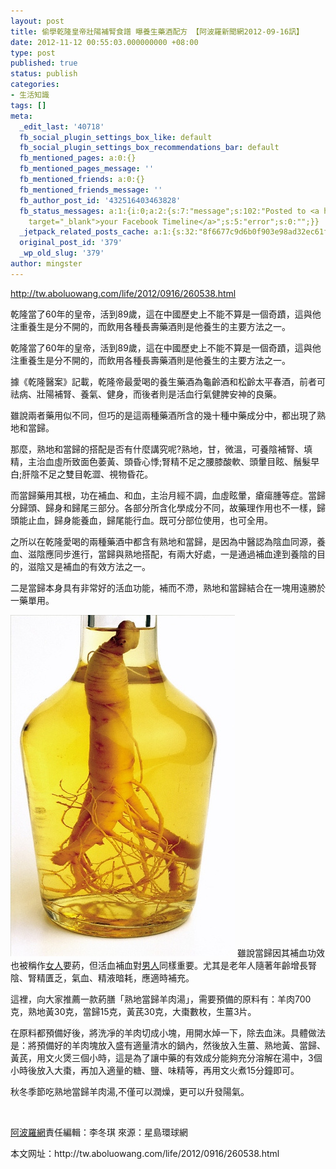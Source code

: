 ```yaml
---
layout: post
title: 偷學乾隆皇帝壯陽補腎食譜 曝養生藥酒配方 【阿波羅新聞網2012-09-16訊】
date: 2012-11-12 00:55:03.000000000 +08:00
type: post
published: true
status: publish
categories:
- 生活知識
tags: []
meta:
  _edit_last: '40718'
  fb_social_plugin_settings_box_like: default
  fb_social_plugin_settings_box_recommendations_bar: default
  fb_mentioned_pages: a:0:{}
  fb_mentioned_pages_message: ''
  fb_mentioned_friends: a:0:{}
  fb_mentioned_friends_message: ''
  fb_author_post_id: '432516403463828'
  fb_status_messages: a:1:{i:0;a:2:{s:7:"message";s:102:"Posted to <a href="http://www.facebook.com/432516403463828"
    target="_blank">your Facebook Timeline</a>";s:5:"error";s:0:"";}}
  _jetpack_related_posts_cache: a:1:{s:32:"8f6677c9d6b0f903e98ad32ec61f8deb";a:2:{s:7:"expires";i:1455260826;s:7:"payload";a:3:{i:0;a:1:{s:2:"id";i:377;}i:1;a:1:{s:2:"id";i:97;}i:2;a:1:{s:2:"id";i:92;}}}}
  original_post_id: '379'
  _wp_old_slug: '379'
author: mingster
---
```

<p><a href="http://tw.aboluowang.com/life/2012/0916/260538.html">http://tw.aboluowang.com/life/2012/0916/260538.html</a></p>
<p>乾隆當了60年的皇帝，活到89歲，這在中國歷史上不能不算是一個奇蹟，這與他注重養生是分不開的，而飲用各種長壽藥酒則是他養生的主要方法之一。</p>
<p>乾隆當了60年的皇帝，活到89歲，這在中國歷史上不能不算是一個奇蹟，這與他注重養生是分不開的，而飲用各種長壽藥酒則是他養生的主要方法之一。</p>
<p>據《乾隆醫案》記載，乾隆帝最愛喝的養生藥酒為龜齡酒和松齡太平春酒，前者可祛病、壯陽補腎、養氣、健身，而後者則是活血行氣健脾安神的良藥。</p>
<p>雖說兩者藥用似不同，但巧的是這兩種藥酒所含的幾十種中藥成分中，都出現了熟地和當歸。</p>
<p>那麼，熟地和當歸的搭配是否有什麼講究呢?熟地，甘，微溫，可養陰補腎、填精，主治血虛所致面色萎黃、頭昏心悸;腎精不足之腰膝酸軟、頭暈目眩、鬚髮早白;肝陰不足之雙目乾澀、視物昏花。</p>
<p>而當歸藥用其根，功在補血、和血，主治月經不調，血虛眩暈，瘡瘍腫等症。當歸分歸頭、歸身和歸尾三部分。各部分所含化學成分不同，故藥理作用也不一樣，歸頭能止血，歸身能養血，歸尾能行血。既可分部位使用，也可全用。</p>
<p>之所以在乾隆愛喝的兩種藥酒中都含有熟地和當歸，是因為中醫認為陰血同源，養血、滋陰應同步進行，當歸與熟地搭配，有兩大好處，一是通過補血達到養陰的目的，滋陰又是補血的有效方法之一。</p>
<p>二是當歸本身具有非常好的活血功能，補而不滯，熟地和當歸結合在一塊用遠勝於一藥單用。</p>
<div><span style="font-size:large;"><img src="/img/20120916035325127.jpg" alt="&quot; align=" /></span> 雖說當歸因其補血功效也被稱作<a href="http://tw.aboluowang.com/tag/%E5%A5%B3%E4%BA%BA_1.html">女人</a>要葯，但活血補血對<a href="http://tw.aboluowang.com/tag/%E7%94%B7%E4%BA%BA_1.html">男人</a>同樣重要。尤其是老年人隨著年齡增長腎陰、腎精匱乏，氣血、精液暗耗，應適時補充。</p>
<p>這裡，向大家推薦一款葯膳「熟地當歸羊肉湯」，需要預備的原料有：羊肉700克，熟地黃30克，當歸15克，黃芪30克，大棗數枚，生薑3片。</p>
<p>在原料都預備好後，將洗凈的羊肉切成小塊，用開水焯一下，除去血沫。具體做法是：將預備好的羊肉塊放入盛有適量清水的鍋內，然後放入生薑、熟地黃、當歸、黃芪，用文火煲三個小時，這是為了讓中藥的有效成分能夠充分溶解在湯中，3個小時後放入大棗，再加入適量的糖、鹽、味精等，再用文火煮15分鐘即可。</p>
<p>秋冬季節吃熟地當歸羊肉湯,不僅可以潤燥，更可以升發陽氣。</p>
<p>&nbsp;</p>
<p><a href="http://tw.aboluowang.com/">阿波羅網</a>責任編輯：李冬琪 來源：星島環球網</p>
<p>本文网址：http://tw.aboluowang.com/life/2012/0916/260538.html</p>
</div>
